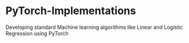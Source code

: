 # PyTorch-Implementations
Developing standard Machine learning algorithms like Linear and Logistic Regression using PyTorch
